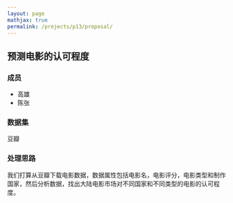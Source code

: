 ```yaml
---
layout: page
mathjax: true
permalink: /projects/p13/proposal/
---
```


## 预测电影的认可程度

### 成员

- 高雄
- 陈张

### 数据集  

豆瓣

### 处理思路

我们打算从豆瓣下载电影数据，数据属性包括电影名，电影评分，电影类型和制作国家，然后分析数据，找出大陆电影市场对不同国家和不同类型的电影的认可程度。
